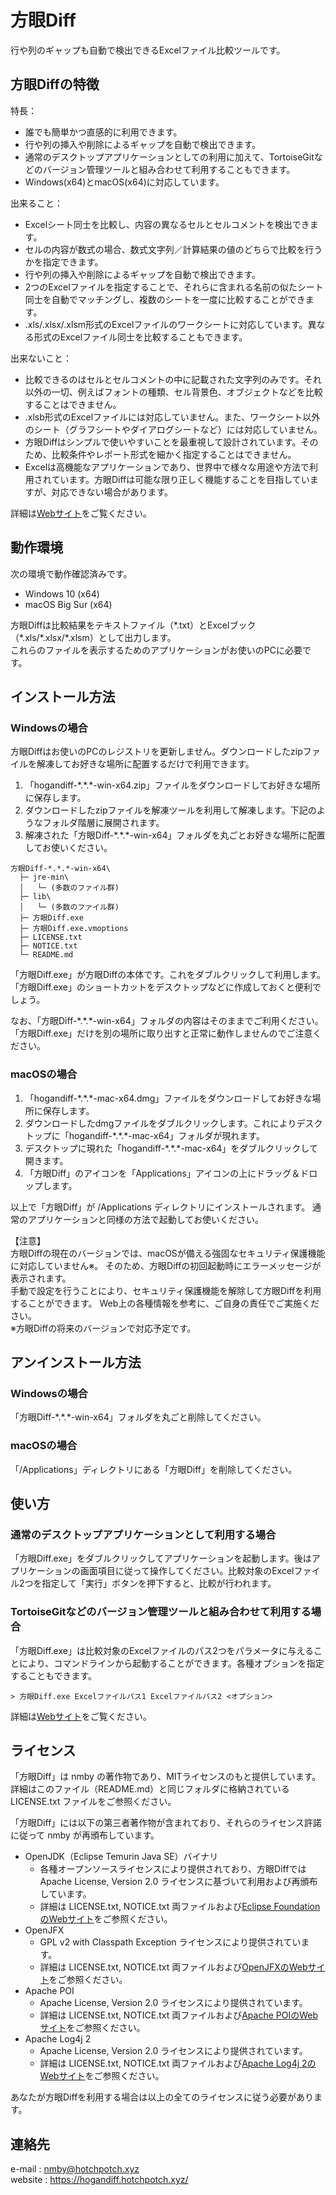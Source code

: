 # 方眼Diff

行や列のギャップも自動で検出できるExcelファイル比較ツールです。

## 方眼Diffの特徴

特長：

- 誰でも簡単かつ直感的に利用できます。
- 行や列の挿入や削除によるギャップを自動で検出できます。
- 通常のデスクトップアプリケーションとしての利用に加えて、TortoiseGitなどのバージョン管理ツールと組み合わせて利用することもできます。
- Windows(x64)とmacOS(x64)に対応しています。

出来ること：

- Excelシート同士を比較し、内容の異なるセルとセルコメントを検出できます。
- セルの内容が数式の場合、数式文字列／計算結果の値のどちらで比較を行うかを指定できます。
- 行や列の挿入や削除によるギャップを自動で検出できます。
- 2つのExcelファイルを指定することで、それらに含まれる名前の似たシート同士を自動でマッチングし、複数のシートを一度に比較することができます。
- .xls/.xlsx/.xlsm形式のExcelファイルのワークシートに対応しています。異なる形式のExcelファイル同士を比較することもできます。

出来ないこと：

- 比較できるのはセルとセルコメントの中に記載された文字列のみです。それ以外の一切、例えばフォントの種類、セル背景色、オブジェクトなどを比較することはできません。
- .xlsb形式のExcelファイルには対応していません。また、ワークシート以外のシート（グラフシートやダイアログシートなど）には対応していません。
- 方眼Diffはシンプルで使いやすいことを最重視して設計されています。そのため、比較条件やレポート形式を細かく指定することはできません。
- Excelは高機能なアプリケーションであり、世界中で様々な用途や方法で利用されています。方眼Diffは可能な限り正しく機能することを目指していますが、対応できない場合があります。

詳細は[Webサイト](https://hogandiff.hotchpotch.xyz/)をご覧ください。

## 動作環境

次の環境で動作確認済みです。

- Windows 10 (x64)
- macOS Big Sur (x64)

方眼Diffは比較結果をテキストファイル（\*.txt）とExcelブック（\*.xls/\*.xlsx/\*.xlsm）として出力します。  
これらのファイルを表示するためのアプリケーションがお使いのPCに必要です。

## インストール方法

### Windowsの場合

方眼Diffはお使いのPCのレジストリを更新しません。ダウンロードしたzipファイルを解凍してお好きな場所に配置するだけで利用できます。

1. 「hogandiff-\*.\*.\*-win-x64.zip」ファイルをダウンロードしてお好きな場所に保存します。
2. ダウンロードしたzipファイルを解凍ツールを利用して解凍します。下記のようなフォルダ階層に展開されます。
3. 解凍された「方眼Diff-\*.\*.\*-win-x64」フォルダを丸ごとお好きな場所に配置してお使いください。

```
方眼Diff-*.*.*-win-x64\
  ├─ jre-min\
  │   └─ (多数のファイル群)
  ├─ lib\
  │   └─ (多数のファイル群)
  ├─ 方眼Diff.exe
  ├─ 方眼Diff.exe.vmoptions
  ├─ LICENSE.txt
  ├─ NOTICE.txt
  └─ README.md
```

「方眼Diff.exe」が方眼Diffの本体です。これをダブルクリックして利用します。「方眼Diff.exe」のショートカットをデスクトップなどに作成しておくと便利でしょう。

なお、「方眼Diff-\*.\*.\*-win-x64」フォルダの内容はそのままでご利用ください。「方眼Diff.exe」だけを別の場所に取り出すと正常に動作しませんのでご注意ください。

### macOSの場合

1. 「hogandiff-\*.\*.\*-mac-x64.dmg」ファイルをダウンロードしてお好きな場所に保存します。
2. ダウンロードしたdmgファイルをダブルクリックします。これによりデスクトップに「hogandiff-\*.\*.\*-mac-x64」フォルダが現れます。
3. デスクトップに現れた「hogandiff-\*.\*.\*-mac-x64」をダブルクリックして開きます。
4. 「方眼Diff」のアイコンを「Applications」アイコンの上にドラッグ＆ドロップします。

以上で「方眼Diff」が /Applications ディレクトリにインストールされます。
通常のアプリケーションと同様の方法で起動してお使いください。

【注意】  
方眼Diffの現在のバージョンでは、macOSが備える強固なセキュリティ保護機能に対応していません※。
そのため、方眼Diffの初回起動時にエラーメッセージが表示されます。  
手動で設定を行うことにより、セキュリティ保護機能を解除して方眼Diffを利用することができます。
Web上の各種情報を参考に、ご自身の責任でご実施ください。  
※方眼Diffの将来のバージョンで対応予定です。

## アンインストール方法

### Windowsの場合

「方眼Diff-\*.\*.\*-win-x64」フォルダを丸ごと削除してください。

### macOSの場合

「/Applications」ディレクトリにある「方眼Diff」を削除してください。

## 使い方

### 通常のデスクトップアプリケーションとして利用する場合

「方眼Diff.exe」をダブルクリックしてアプリケーションを起動します。後はアプリケーションの画面項目に従って操作してください。比較対象のExcelファイル2つを指定して「実行」ボタンを押下すると、比較が行われます。

### TortoiseGitなどのバージョン管理ツールと組み合わせて利用する場合

「方眼Diff.exe」は比較対象のExcelファイルのパス2つをパラメータに与えることにより、コマンドラインから起動することができます。各種オプションを指定することもできます。  

```
> 方眼Diff.exe Excelファイルパス1 Excelファイルパス2 <オプション>
```

詳細は[Webサイト](https://hogandiff.hotchpotch.xyz/)をご覧ください。

## ライセンス

「方眼Diff」は nmby の著作物であり、MITライセンスのもと提供しています。  
詳細はこのファイル（README.md）と同じフォルダに格納されている
LICENSE.txt ファイルをご参照ください。

「方眼Diff」には以下の第三者著作物が含まれており、それらのライセンス許諾に従って nmby が再頒布しています。

- OpenJDK（Eclipse Temurin Java SE）バイナリ
    - 各種オープンソースライセンスにより提供されており、方眼Diffでは Apache License, Version 2.0 ライセンスに基づいて利用および再頒布しています。
    - 詳細は LICENSE.txt, NOTICE.txt 両ファイルおよび[Eclipse FoundationのWebサイト](https://projects.eclipse.org/projects/adoptium)をご参照ください。
- OpenJFX
    - GPL v2 with Classpath Exception ライセンスにより提供されています。
    - 詳細は LICENSE.txt, NOTICE.txt 両ファイルおよび[OpenJFXのWebサイト](https://openjfx.io/)をご参照ください。
- Apache POI
    - Apache License, Version 2.0 ライセンスにより提供されています。
    - 詳細は LICENSE.txt, NOTICE.txt 両ファイルおよび[Apache POIのWebサイト](https://poi.apache.org/)をご参照ください。
- Apache Log4j 2
    - Apache License, Version 2.0 ライセンスにより提供されています。
    - 詳細は LICENSE.txt, NOTICE.txt 両ファイルおよび[Apache Log4j 2のWebサイト](https://logging.apache.org/log4j/2.x/license.html)をご参照ください。

あなたが方眼Diffを利用する場合は以上の全てのライセンスに従う必要があります。

## 連絡先

e-mail  : nmby@hotchpotch.xyz  
website : https://hogandiff.hotchpotch.xyz/

